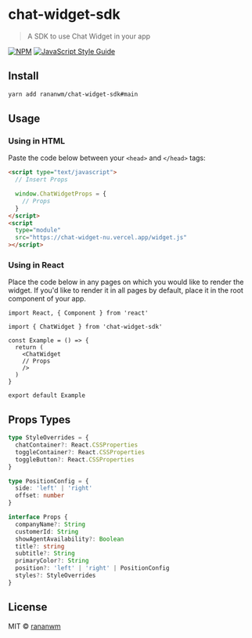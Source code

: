 # chat-widget-sdk

> A SDK to use Chat Widget in your app

[![NPM](https://img.shields.io/npm/v/chat-widget-sdk.svg)](https://www.npmjs.com/package/chat-widget-sdk) [![JavaScript Style Guide](https://img.shields.io/badge/code_style-standard-brightgreen.svg)](https://standardjs.com)

## Install

```bash
yarn add rananwm/chat-widget-sdk#main
```

## Usage

### Using in HTML

Paste the code below between your `<head>` and `</head>` tags:

```html
<script type="text/javascript">
  // Insert Props

  window.ChatWidgetProps = {
    // Props
  }
</script>
<script
  type="module"
  src="https://chat-widget-nu.vercel.app/widget.js"
></script>
```

### Using in React

Place the code below in any pages on which you would like to render the widget. If you'd like to render it in all pages by default, place it in the root component of your app.

```tsx
import React, { Component } from 'react'

import { ChatWidget } from 'chat-widget-sdk'

const Example = () => {
  return (
    <ChatWidget
    // Props
    />
  )
}

export default Example
```

## Props Types

```ts
type StyleOverrides = {
  chatContainer?: React.CSSProperties
  toggleContainer?: React.CSSProperties
  toggleButton?: React.CSSProperties
}

type PositionConfig = {
  side: 'left' | 'right'
  offset: number
}

interface Props {
  companyName?: String
  customerId: String
  showAgentAvailability?: Boolean
  title?: string
  subtitle?: String
  primaryColor?: String
  position?: 'left' | 'right' | PositionConfig
  styles?: StyleOverrides
}
```

## License

MIT © [rananwm](https://github.com/rananwm)
